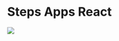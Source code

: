 <h1>Steps Apps React </h1>
<img src="https://github.com/user-attachments/assets/f719d862-c847-48f4-8bab-90b1bc3f4d34" />
